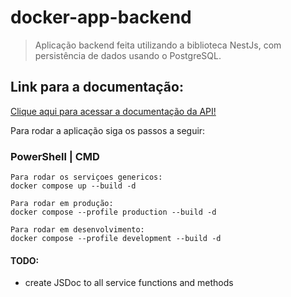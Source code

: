 # **docker-app-backend**

> Aplicação backend feita utilizando a biblioteca NestJs, com persistência de dados usando o PostgreSQL.

## Link para a documentação:
<a href="https://documenter.getpostman.com/view/27433321/2s93z58PtP" target="_blank">Clique aqui para acessar a documentação da API!</a>

Para rodar a aplicação siga os passos a seguir:

### PowerShell | CMD
    Para rodar os serviçoes genericos:
    docker compose up --build -d

    Para rodar em produção:
    docker compose --profile production --build -d

    Para rodar em desenvolvimento:
    docker compose --profile development --build -d

#### TODO:
 - create JSDoc to all service functions and methods
